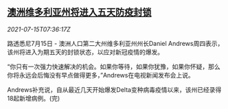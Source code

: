 <!--1626336062000-->
[澳洲维多利亚州将进入五天防疫封锁](https://cn.reuters.com/article/au-victoria-state-covid-lockdown-0715-idCNKBS2EL0OZ)
------

<div><i>2021-07-15T07:36:17Z</i></div><p>路透悉尼7月15日 - 澳洲人口第二大州维多利亚州州长Daniel Andrews周四表示，该州将进入为期五天的封锁状态，以应对新冠疫情的爆发。</p><p>“你只有一次强力快速解决的机会。如果你等待，如果你犹豫，如果你怀疑，那么你将永远会后悔没有早点做得更多，”Andrews在电视新闻发布会上说。</p><p>Andrews补充说，自从最近几天开始爆发Delta变种病毒疫情以来，该州已经录得18起新增病例。(完)</p>
